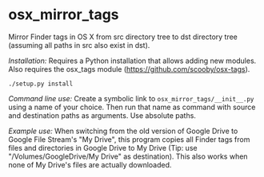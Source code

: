 osx_mirror_tags
===============

Mirror Finder tags in OS X from src directory tree to dst directory tree (assuming all paths in src also exist in dst). 

*Installation:* Requires a Python installation that allows adding new modules. Also requires the osx_tags module (https://github.com/scooby/osx-tags). 

`./setup.py install`

*Command line use:* Create a symbolic link to `osx_mirror_tags/__init__.py` using a name of your choice. Then run that name as command with source and destination paths as arguments. Use absolute paths.

*Example use:* When switching from the old version of Google Drive to Google File Stream's "My Drive", this program copies all Finder tags from files and directories in Google Drive to My Drive (Tip: use "/Volumes/GoogleDrive/My Drive" as destination). This also works when none of My Drive's files are actually downloaded.
